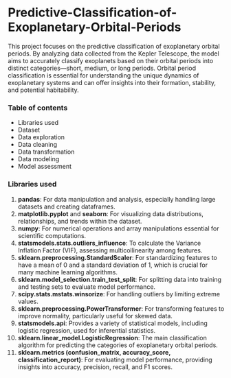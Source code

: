 # Predictive-Classification-of-Exoplanetary-Orbital-Periods

This project focuses on the predictive classification of exoplanetary orbital periods. By analyzing data collected from the Kepler Telescope, the model aims to accurately classify exoplanets based on their orbital periods into distinct categories—short, medium, or long periods. Orbital period classification is essential for understanding the unique dynamics of exoplanetary systems and can offer insights into their formation, stability, and potential habitability.

### Table of contents
* Libraries used
* Dataset
* Data exploration
* Data cleaning
* Data transformation
* Data modeling
* Model assessment

### Libraries used
1. **pandas**: For data manipulation and analysis, especially handling large datasets and creating dataframes.
2. **matplotlib.pyplot** and **seaborn**: For visualizing data distributions, relationships, and trends within the dataset.
3. **numpy**: For numerical operations and array manipulations essential for scientific computations.
4. **statsmodels.stats.outliers_influence**: To calculate the Variance Inflation Factor (VIF), assessing multicollinearity among features.
5. **sklearn.preprocessing.StandardScaler**: For standardizing features to have a mean of 0 and a standard deviation of 1, which is crucial for many machine learning algorithms.
6. **sklearn.model_selection.train_test_split**: For splitting data into training and testing sets to evaluate model performance.
7. **scipy.stats.mstats.winsorize**: For handling outliers by limiting extreme values.
8. **sklearn.preprocessing.PowerTransformer**: For transforming features to improve normality, particularly useful for skewed data.
9. **statsmodels.api**: Provides a variety of statistical models, including logistic regression, used for inferential statistics.
10. **sklearn.linear_model.LogisticRegression**: The main classification algorithm for predicting the categories of exoplanetary orbital periods.
11. **sklearn.metrics (confusion_matrix, accuracy_score, classification_report)**: For evaluating model performance, providing insights into accuracy, precision, recall, and F1 scores.


